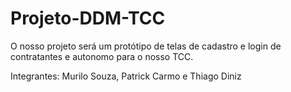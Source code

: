 # Projeto-DDM-TCC

O nosso projeto será um protótipo de telas de cadastro e login de contratantes e autonomo para o nosso TCC.

Integrantes: Murilo Souza, Patrick Carmo e Thiago Diniz 
